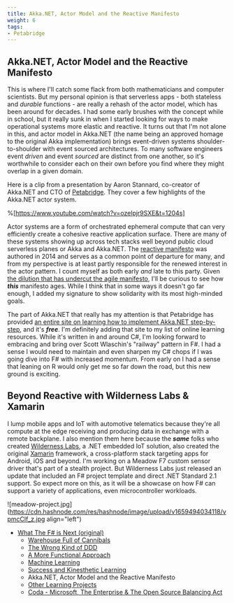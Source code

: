```yaml
---
title: Akka.NET, Actor Model and the Reactive Manifesto
weight: 6
tags:
- Petabridge
---
```


## Akka.NET, Actor Model and the Reactive Manifesto

This is where I'll catch some flack from both mathematicians and  computer scientists. But my personal opinion is that serverless apps - both stateless and *durable* functions - are really a rehash of the actor model, which has been around for decades. I had some early brushes with the concept while in school, but it really sunk in when I started looking for ways to make operational systems more elastic and reactive. It turns out that I'm not alone in this, and actor model in Akka.NET (the name being an approved homage to the original Akka implementation) brings event-driven systems shoulder-to-shoulder with event sourced architectures. To many software engineers event *driven* and event *sourced* are distinct from one another, so it's worthwhile to consider each on their own before you find where they might overlap in a given domain.

Here is a clip from a presentation by Aaron Stannard, co-creator of Akka.NET and CTO of [Petabridge](https://Petabridge.com/). They cover a few highlights of the Akka.NET actor system.

%[https://www.youtube.com/watch?v=ozelpjr9SXE&t=1204s]

Actor systems are a form of orchestrated ephemeral compute that can very efficiently create a cohesive reactive application surface. There are many of these systems showing up across tech stacks well beyond public cloud serverless planes or Akka and Akka.NET. The [reactive manifesto](https://www.reactivemanifesto.org/) was authored in 2014 and serves as a common point of departure for many, and from my perspective is at least partly responsible for the renewed interest in the actor pattern. I count myself as both early *and* late to this party. Given [the dilution that has undercut the agile manifesto](https://h3tech.io/how-agile-jumped-the-shark-into-a-zombie-apocalypse), I'll be curious to see how ***this*** manifesto ages. While I think that in some ways it doesn't go far enough, I added my signature to show solidarity with its most high-minded goals.

The part of Akka.NET that really has my attention is that Petabridge has provided [an entire site on learning how to implement Akka.NET step-by-step](https://Petabridge.com/bootcamp/), and it's ***free***. I'm definitely adding that site to my list of online learning resources. While it's written in and around C#, I'm looking forward to embracing and bring over Scott Wlaschin's "railway" pattern in F#. I had a sense I would need to maintain and even sharpen my C# chops if I was going dive into F# with increased momentum. From early on I had a sense that leaning on R would only get me so far down the road, but this new ground is exciting.

## Beyond Reactive with Wilderness Labs & Xamarin

I lump mobile apps and IoT with automotive telematics because they're all compute at the edge receiving and producing data in exchange with a remote backplane. I also mention them here because the ***same*** folks who created [Wilderness Labs](https://www.wildernesslabs.co/), a .NET embedded IoT solution, also created the original [Xamarin](https://dotnet.microsoft.com/apps/xamarin) framework, a cross-platform stack targeting apps for Android, iOS and beyond. I'm working on a Meadow F7 custom sensor driver that's part of a stealth project. But Wilderness Labs just released an update that included an F# project template and direct .NET Standard 2.1 support. So expect more on this, as it will be a showcase on how F# can support a variety of applications, even microcontroller workloads.

![meadow-project.jpg](https://cdn.hashnode.com/res/hashnode/image/upload/v1659494034118/vpmcClf_z.jpg align="left")

* [What The F# is Next (original)](/perspectives/WTFSIN_1)
  * [Warehouse Full of Cannibals](/perspectives/WTFSIN_1/warehouse_full_of_cannibals.md)
  * [The Wrong Kind of DDD](/perspectives/WTFSIN_1/the_wrong_kind_of_DDD.md)
  * [A More Functional Approach](/perspectives/WTFSIN_1/a_more_functional_approach.md)
  * [Machine Learning](/perspectives/WTFSIN_1/machine_learning.md)
  * [Success and Kinesthetic Learning](/perspectives/WTFSIN_1/success_and_kinesthetic_learning.md)
  * Akka.NET, Actor Model and the Reactive Manifesto
  * [Other Learning Projects](/perspectives/WTFSIN_1/other_learning_projects.md)
  * [Coda - Microsoft, The Enterprise & The Open Source Balancing Act](/perspectives/WTFSIN_1/coda_open_source_balancing_act.md)
